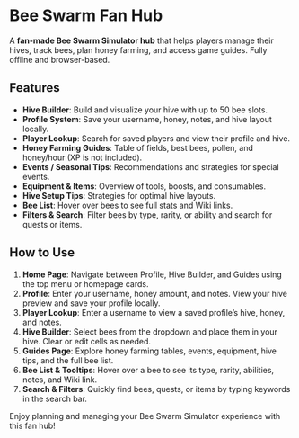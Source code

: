 # Bee Swarm Fan Hub

A **fan-made Bee Swarm Simulator hub** that helps players manage their hives, track bees, plan honey farming, and access game guides. Fully offline and browser-based.

## Features

- **Hive Builder**: Build and visualize your hive with up to 50 bee slots.  
- **Profile System**: Save your username, honey, notes, and hive layout locally.  
- **Player Lookup**: Search for saved players and view their profile and hive.  
- **Honey Farming Guides**: Table of fields, best bees, pollen, and honey/hour (XP is not included).  
- **Events / Seasonal Tips**: Recommendations and strategies for special events.  
- **Equipment & Items**: Overview of tools, boosts, and consumables.  
- **Hive Setup Tips**: Strategies for optimal hive layouts.  
- **Bee List**: Hover over bees to see full stats and Wiki links.  
- **Filters & Search**: Filter bees by type, rarity, or ability and search for quests or items.  

## How to Use

1. **Home Page**: Navigate between Profile, Hive Builder, and Guides using the top menu or homepage cards.  
2. **Profile**: Enter your username, honey amount, and notes. View your hive preview and save your profile locally.  
3. **Player Lookup**: Enter a username to view a saved profile’s hive, honey, and notes.  
4. **Hive Builder**: Select bees from the dropdown and place them in your hive. Clear or edit cells as needed.  
5. **Guides Page**: Explore honey farming tables, events, equipment, hive tips, and the full bee list.  
6. **Bee List & Tooltips**: Hover over a bee to see its type, rarity, abilities, notes, and Wiki link.  
7. **Search & Filters**: Quickly find bees, quests, or items by typing keywords in the search bar.  

Enjoy planning and managing your Bee Swarm Simulator experience with this fan hub!
